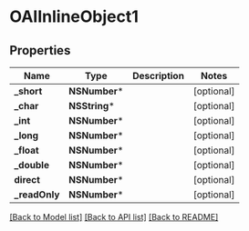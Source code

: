 # OAIInlineObject1

## Properties
Name | Type | Description | Notes
------------ | ------------- | ------------- | -------------
**_short** | **NSNumber*** |  | [optional] 
**_char** | **NSString*** |  | [optional] 
**_int** | **NSNumber*** |  | [optional] 
**_long** | **NSNumber*** |  | [optional] 
**_float** | **NSNumber*** |  | [optional] 
**_double** | **NSNumber*** |  | [optional] 
**direct** | **NSNumber*** |  | [optional] 
**_readOnly** | **NSNumber*** |  | [optional] 

[[Back to Model list]](../README#documentation-for-models) [[Back to API list]](../README#documentation-for-api-endpoints) [[Back to README]](../README)


